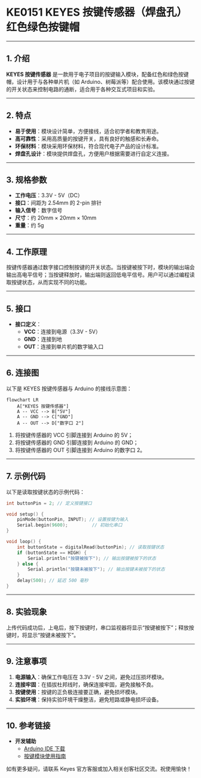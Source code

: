 # KE0151 KEYES 按键传感器（焊盘孔）红色绿色按键帽

---

## 1. 介绍
**KEYES 按键传感器** 是一款用于电子项目的按键输入模块，配备红色和绿色按键帽，设计用于与各种单片机（如 Arduino、树莓派等）配合使用。该模块通过按键的开关状态来控制电路的通断，适合用于各种交互式项目和实验。

---

## 2. 特点
- **易于使用**：模块设计简单，方便接线，适合初学者和教育用途。
- **高可靠性**：采用高质量的按键开关，具有良好的触感和长寿命。
- **环保材料**：模块采用环保材料，符合现代电子产品的设计标准。
- **焊盘孔设计**：模块提供焊盘孔，方便用户根据需要进行自定义连接。

---

## 3. 规格参数
- **工作电压**：3.3V - 5V（DC）  
- **接口**：间距为 2.54mm 的 2-pin 排针  
- **输入信号**：数字信号  
- **尺寸**：约 20mm × 20mm × 10mm  
- **重量**：约 5g  

---

## 4. 工作原理
按键传感器通过数字接口控制按键的开关状态。当按键被按下时，模块的输出端会输出高电平信号；当按键释放时，输出端则返回低电平信号。用户可以通过编程读取按键状态，从而实现不同的功能。

---

## 5. 接口
- **接口定义**：
  - **VCC**：连接到电源（3.3V - 5V）
  - **GND**：连接到地
  - **OUT**：连接到单片机的数字输入口

---

## 6. 连接图
以下是 KEYES 按键传感器与 Arduino 的接线示意图：

```mermaid
flowchart LR
    A["KEYES 按键传感器"] 
    A -- VCC --> B["5V"]
    A -- GND --> C["GND"]
    A -- OUT --> D["数字口 2"]
```

1. 将按键传感器的 VCC 引脚连接到 Arduino 的 5V；
2. 将按键传感器的 GND 引脚连接到 Arduino 的 GND；
3. 将按键传感器的 OUT 引脚连接到 Arduino 的数字口 2。

---

## 7. 示例代码
以下是读取按键状态的示例代码：

```cpp
int buttonPin = 2; // 定义按键接口

void setup() {
    pinMode(buttonPin, INPUT); // 设置按键为输入
    Serial.begin(9600);         // 初始化串口
}

void loop() {
    int buttonState = digitalRead(buttonPin); // 读取按键状态
    if (buttonState == HIGH) {
        Serial.println("按键被按下"); // 输出按键被按下的状态
    } else {
        Serial.println("按键未被按下"); // 输出按键未被按下的状态
    }
    delay(500); // 延迟 500 毫秒
}
```

---

## 8. 实验现象
上传代码成功后，上电后，按下按键时，串口监视器将显示“按键被按下”；释放按键时，将显示“按键未被按下”。

---

## 9. 注意事项
1. **电源输入**：确保工作电压在 3.3V - 5V 之间，避免过压损坏模块。  
2. **连接牢固**：在插拔杜邦线时，确保连接牢固，避免接触不良。  
3. **按键使用**：按键的正负极连接要正确，避免损坏模块。  
4. **实验环境**：保持实验环境干燥整洁，避免短路或静电损坏设备。

---

## 10. 参考链接
- **开发辅助**  
  - [Arduino IDE 下载](https://www.arduino.cc/en/software)  
  - [按键模块使用指南](https://learn.adafruit.com/adafruit-arduino-lesson-3-button)  

如有更多疑问，请联系 Keyes 官方客服或加入相关创客社区交流。祝使用愉快！